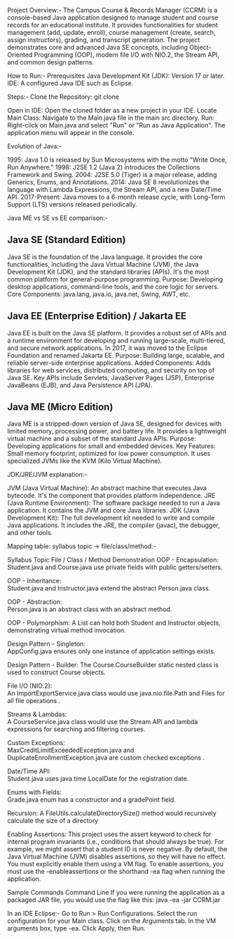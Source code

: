 Project Overview:-
The Campus Course & Records Manager (CCRM) is a console-based Java application designed to manage student and course records for an educational institute. 
It provides functionalities for student management (add, update, enroll), course management (create, search, assign instructors), grading, and transcript generation. 
The project demonstrates core and advanced Java SE concepts, including Object-Oriented Programming (OOP), modern file I/O with NIO.2, the Stream API, and common design patterns.

How to Run:-
Prerequisites
  Java Development Kit (JDK): Version 17 or later.
  IDE: A configured Java IDE such as Eclipse.

Steps:-
Clone the Repository:
git clone <your-repository-link>

Open in IDE: Open the cloned folder as a new project in your IDE.
Locate Main Class: Navigate to the Main.java file in the main src directory.
Run: Right-click on Main.java and select "Run" or "Run as Java Application". The application menu will appear in the console.

Evolution of Java:-

1995: Java 1.0 is released by Sun Microsystems with the motto "Write Once, Run Anywhere."
1998: J2SE 1.2 (Java 2) introduces the Collections Framework and Swing.
2004: J2SE 5.0 (Tiger) is a major release, adding Generics, Enums, and Annotations.
2014: Java SE 8 revolutionizes the language with Lambda Expressions, the Stream API, and a new Date/Time API.
2017-Present: Java moves to a 6-month release cycle, with Long-Term Support (LTS) versions released periodically.

Java ME vs SE vs EE comparison:-
## Java SE (Standard Edition)
Java SE is the foundation of the Java language. It provides the core functionalities, including the Java Virtual Machine (JVM), the Java Development Kit (JDK), and the standard libraries (APIs). It's the most common platform for general-purpose programming.
Purpose: Developing desktop applications, command-line tools, and the core logic for servers.
Core Components: java.lang, java.io, java.net, Swing, AWT, etc.

## Java EE (Enterprise Edition) / Jakarta EE
Java EE is built on the Java SE platform. It provides a robust set of APIs and a runtime environment for developing and running large-scale, multi-tiered, and secure network applications. In 2017, it was moved to the Eclipse Foundation and renamed Jakarta EE.
Purpose: Building large, scalable, and reliable server-side enterprise applications.
Added Components: Adds libraries for web services, distributed computing, and security on top of Java SE. Key APIs include Servlets, JavaServer Pages (JSP), Enterprise JavaBeans (EJB), and Java Persistence API (JPA).

## Java ME (Micro Edition)
Java ME is a stripped-down version of Java SE, designed for devices with limited memory, processing power, and battery life. It provides a lightweight virtual machine and a subset of the standard Java APIs.
Purpose: Developing applications for small and embedded devices.
Key Features: Small memory footprint, optimized for low power consumption. It uses specialized JVMs like the KVM (Kilo Virtual Machine).

JDK/JRE/JVM explanation:-

JVM (Java Virtual Machine): An abstract machine that executes Java bytecode. It's the component that provides platform independence.
JRE (Java Runtime Environment): The software package needed to run a Java application. It contains the JVM and core Java libraries.
JDK (Java Development Kit): The full development kit needed to write and compile Java applications. It includes the JRE, the compiler (javac), the debugger, and other tools.

Mapping table: syllabus topic → file/class/method:- 

Syllabus Topic	File / Class / Method Demonstration
OOP - Encapsulation:		
Student.java and Course.java use private fields with public getters/setters.

OOP - Inheritance:		
Student.java and Instructor.java extend the abstract Person.java class.

OOP - Abstraction:		
Person.java is an abstract class with an abstract method.

OOP - Polymorphism:	
A List<Person> can hold both Student and Instructor objects, demonstrating virtual method invocation.

Design Pattern - Singleton:		
AppConfig.java ensures only one instance of application settings exists.

Design Pattern - Builder:
The Course.CourseBuilder static nested class is used to construct Course objects.

File I/O (NIO.2):	
An ImportExportService.java class would use java.nio.file.Path and Files for all file operations .

Streams & Lambdas:	
A CourseService.java class would use the Stream API and lambda expressions for searching and filtering courses.


Custom Exceptions:		
MaxCreditLimitExceededException.java and DuplicateEnrollmentException.java are custom checked exceptions .

Date/Time API:		
Student.java uses java.time.LocalDate for the registration date.


Enums with Fields:		
Grade.java enum has a constructor and a gradePoint field.

Recursion:
A FileUtils.calculateDirectorySize() method would recursively calculate the size of a directory

Enabling Assertions:
This project uses the assert keyword to check for internal program invariants (i.e., conditions that should always be true). For example, we might assert that a student ID is never negative.
By default, the Java Virtual Machine (JVM) disables assertions, so they will have no effect. You must explicitly enable them using a VM flag.
To enable assertions, you must use the -enableassertions or the shorthand -ea flag when running the application.

Sample Commands
Command Line
If you were running the application as a packaged JAR file, you would use the flag like this:
java -ea -jar CCRM.jar

In an IDE Eclipse:-
Go to Run > Run Configurations.
Select the run configuration for your Main class.
Click on the Arguments tab.
In the VM arguments box, type -ea.
Click Apply, then Run.



